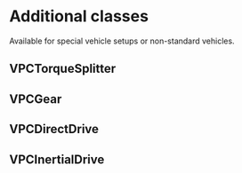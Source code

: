 # Additional classes

Available for special vehicle setups or non-standard vehicles.

## VPCTorqueSplitter

## VPCGear

## VPCDirectDrive

## VPCInertialDrive

